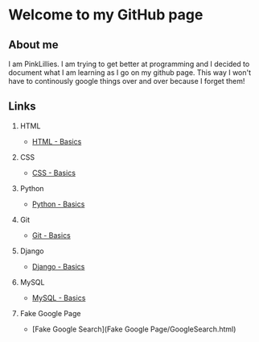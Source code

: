 # Welcome to my GitHub page

## About me

I am PinkLillies. I am trying to get better at programming and I decided to document what I am learning as I go on my github page. This way I won't have to continously google things over and over because I forget them!


## Links

1. HTML
    - [HTML - Basics](HTML/Basics.md)

1. CSS
    - [CSS - Basics](CSS/Basics.md)

1. Python
    - [Python - Basics](Python/Basics.md)

1. Git
    - [Git - Basics](Git/Basics.md)

1. Django
    - [Django - Basics](Django/Basics.md)

1. MySQL
    - [MySQL - Basics](MySQL/Basics.md)

1. Fake Google Page
    - [Fake Google Search](Fake Google Page/GoogleSearch.html)





